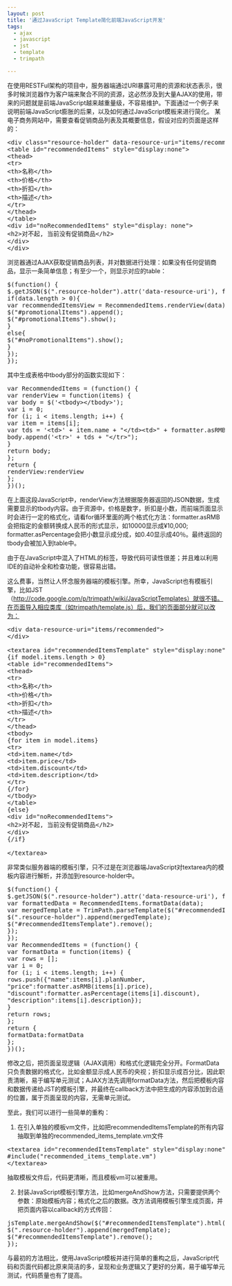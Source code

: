 ```yaml
---
layout: post
title: '通过JavaScript Template简化前端JavaScript开发'
tags:
  - ajax
  - javascript
  - jst
  - template
  - trimpath

---
```


在使用RESTFul架构的项目中，服务器端通过URI暴露可用的资源和状态表示，很多时候浏览器作为客户端来聚合不同的资源，这必然涉及到大量AJAX的使用，带来的问题就是前端JavaScript越来越重量级，不容易维护。下面通过一个例子来说明前端JavaScript膨胀的后果，以及如何通过JavaScript模板来进行简化。
某电子商务网站中，需要查看促销商品列表及其概要信息，假设对应的页面是这样的：
<pre class="brush:html">&lt;div class="resource-holder" data-resource-uri="items/recommended"&gt;
&lt;table id="recommendedItems" style="display:none"&gt;
&lt;thead&gt;
&lt;tr&gt;
&lt;th&gt;名称&lt;/th&gt;
&lt;th&gt;价格&lt;/th&gt;
&lt;th&gt;折扣&lt;/th&gt;
&lt;th&gt;描述&lt;/th&gt;
&lt;/tr&gt;
&lt;/thead&gt;
&lt;/table&gt;
&lt;div id="noRecommendedItems" style="display: none"&gt;
&lt;h2&gt;对不起, 当前没有促销商品&lt;/h2&gt;
&lt;/div&gt;
&lt;/div&gt;
</pre>

浏览器通过AJAX获取促销商品列表，并对数据进行处理：如果没有任何促销商品，显示一条简单信息；有至少一个，则显示对应的table：
<pre class="brush:javascript">$(function() {
$.getJSON($(".resource-holder").attr('data-resource-uri'), function(data) {
if(data.length &gt; 0){
var recommendedItemsView = RecommendedItems.renderView(data);
$("#promotionalItems").append();
$("#promotionalItems").show();
}
else{
$("#noPromotionalItems").show();
}
});
});
</pre>
其中生成表格中tbody部分的函数实现如下：
<pre class="brush:javascript">
var RecommendedItems = (function() {
var renderView = function(items) {
var body = $('&lt;tbody&gt;&lt;/tbody&gt;');
var i = 0;
for (i; i &lt; items.length; i++) {
var item = items[i];
var tds = '&lt;td&gt;' + item.name + "&lt;/td&gt;&lt;td&gt;" + formatter.asRMB(item.price) + "&lt;/td&gt;&lt;td&gt;" + formatter.asPercentage(item.discount) + "&lt;/td&gt;&lt;td&gt;" + item.description + "&lt;/td&gt;";
body.append('&lt;tr&gt;' + tds + "&lt;/tr&gt;");
}
return body;
};
return {
renderView:renderView
};
})();
</pre>
在上面这段JavaScript中，renderView方法根据服务器返回的JSON数据，生成需要显示的tbody内容。由于资源中，价格是数字，折扣是小数，而前端页面显示时会进行一定的格式化，请看for循环里面的两个格式化方法：formatter.asRMB会把指定的金额转换成人民币的形式显示，如10000显示成¥10,000; formatter.asPercentage会把小数显示成分成，如0.40显示成40％。最终返回的tbody会被加入到table中。

由于在JavaScript中混入了HTML的标签，导致代码可读性很差；并且难以利用IDE的自动补全和检查功能，很容易出错。

这么费事，当然让人怀念服务器端的模板引擎。所幸，JavaScript也有模板引擎，比如JST（http://code.google.com/p/trimpath/wiki/JavaScriptTemplates）就很不错。在页面导入相应类库（如trimpath/template.js）后，我们的页面部分就可以改为：

<pre class="brush:html">
&lt;div data-resource-uri="items/recommended"&gt;
&lt;/div&gt;

&lt;textarea id="recommendedItemsTemplate" style="display:none"&gt;
{if model.items.length &gt; 0}
&lt;table id="recommendedItems"&gt;
&lt;thead&gt;
&lt;tr&gt;
&lt;th&gt;名称&lt;/th&gt;
&lt;th&gt;价格&lt;/th&gt;
&lt;th&gt;折扣&lt;/th&gt;
&lt;th&gt;描述&lt;/th&gt;
&lt;/tr&gt;
&lt;/thead&gt;
&lt;tbody&gt;
{for item in model.items}
&lt;tr&gt;
&lt;td&gt;item.name&lt;/td&gt;
&lt;td&gt;item.price&lt;/td&gt;
&lt;td&gt;item.discount&lt;/td&gt;
&lt;td&gt;item.description&lt;/td&gt;
&lt;/tr&gt;
{/for}
&lt;/tbody&gt;
&lt;/table&gt;
{else}
&lt;div id="noRecommendedItems"&gt;
&lt;h2&gt;对不起, 当前没有促销商品&lt;/h2&gt;
&lt;/div&gt;
{/if}

&lt;/textarea&gt;
</pre>

非常类似服务器端的模板引擎，只不过是在浏览器端JavaScript对textarea内的模板内容进行解析，并添加到resource-holder中。
<pre class="brush:javascript">
$(function() {
$.getJSON($(".resource-holder").attr('data-resource-uri'), function(data) {
var formattedData = RecommendedItems.formatData(data);
var mergedTemplate = TrimPath.parseTemplate($("#recommendedItemsTemplate").html(), "#recommendedItemsTemplate").process({model:formattedData})
$(".resource-holder").append(mergedTemplate);
$("#recommendedItemsTemplate").remove();
});
});
var RecommendedItems = (function() {
var formatData = function(items) {
var rows = [];
var i = 0;
for (i; i &lt; items.length; i++) {
rows.push({"name":items[i].planNumber,
"price":formatter.asRMB(items[i].price),
"discount":formatter.asPercentage(items[i].discount),
"description":items[i].description});
}
return rows;
};
return {
formatData:formatData
};
})();
</pre>
修改之后，把页面呈现逻辑（AJAX调用）和格式化逻辑完全分开。FormatData只负责数据的格式化，比如金额显示成人民币的央视；折扣显示成百分比，因此职责清晰，易于编写单元测试；AJAX方法先调用formatData方法，然后把模板内容和数据传递给JST的模板引擎，并最终在callback方法中把生成的内容添加到合适的位置，属于页面呈现的内容，无需单元测试。

至此，我们可以进行一些简单的重构：
1. 在引入单独的模板vm文件，比如把recommendedItemsTemplate的所有内容抽取到单独的recommended_items_template.vm文件
<pre class="brush:html">
&lt;textarea id="recommendedItemsTemplate" style="display:none"&gt;
#include("recommended_items_template.vm")
&lt;/textarea&gt;
</pre>
抽取模板文件后，代码更清晰，而且模板vm可以被重用。

2. 封装JavaScript模板引擎方法，比如mergeAndShow方法，只需要提供两个参数：原始模板内容；格式化之后的数据。改方法调用模板引擎生成页面，并把页面内容以callback的方式传回：
<pre class="brush:javascript">
jsTemplate.mergeAndShow($("#recommendedItemsTemplate").html(), formattedData, function(mergedTemplate) {
$(".resource-holder").append(mergedTemplate);
$("#recommendedItemsTemplate").remove();
});
</pre>

与最初的方法相比，使用JavaScript模板并进行简单的重构之后，JavaScript代码和页面代码都比原来简洁的多，呈现和业务逻辑又了更好的分离，易于编写单元测试，代码质量也有了提高。
